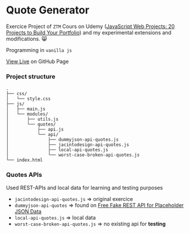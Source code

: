 # Quote Generator

Exercice Project of `ZTM` Cours on Udemy ([JavaScript Web Projects: 20 Projects to Build Your Portfolio](https://www.udemy.com/course/javascript-web-projects-to-build-your-portfolio-resume)) and my experimental extensions and modifications. :smile_cat:

Programming in `vanilla js`

[View Live](https://buzzcosm.github.io/quote-generator-vanilla-js-app/) on GitHub Page

### Project structure

```
.
├── css/
│   └── style.css
├── js/
│   ├── main.js
│   └── modules/
│       ├── utils.js
│       └── quotes/
│           ├── api.js
│           └── api/
│               ├── dummyjson-api-quotes.js
│               ├── jacintodesign-api-quotes.js
│               ├── local-api-quotes.js
│               └── worst-case-broken-api-quotes.js
└── index.html
```

### Quotes APIs

Used REST-APIs and local data for learning and testing purposes

- `jacintodesign-api-quotes.js` => original exercice
- `dummyjson-api-quotes` => found on [Free Fake REST API for Placeholder JSON Data](https://dummyjson.com/)
- `local-api-quotes.js` => local data
- `worst-case-broken-api-quotes.js` => no existing api for **testing**